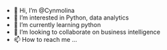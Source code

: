 - 👋 Hi, I’m @Cynmolina
- 👀 I’m interested in Python, data analytics
- 🌱 I’m currently learning python
- 💞️ I’m looking to collaborate on business intelligence
- 📫 How to reach me ...

<!---
Cynmolina/Cynmolina is a ✨ special ✨ repository because its `README.md` (this file) appears on your GitHub profile.
You can click the Preview link to take a look at your changes.
--->
